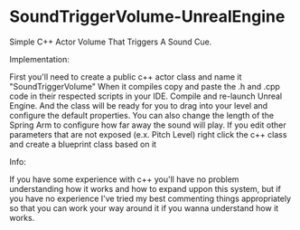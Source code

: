 # SoundTriggerVolume-UnrealEngine
Simple C++ Actor Volume That Triggers A Sound Cue.

Implementation:

First you'll need to create a public c++ actor class and name it "SoundTriggerVolume"
When it compiles copy and paste the .h and .cpp code in their respected scripts in your IDE.
Compile and re-launch Unreal Engine.
And the class will be ready for you to drag into your level and configure the default properties.
You can also change the length of the Spring Arm to configure how far away the sound will play.
If you edit other parameters that are not exposed (e.x. Pitch Level) right click the c++ class and create a blueprint class based on it

Info:

If you have some experience with c++ you'll have no problem understanding how it works and how to expand uppon this system,
but if you have no experience I've tried my best commenting things appropriately so that you can work your way around it if you wanna understand how it works.



